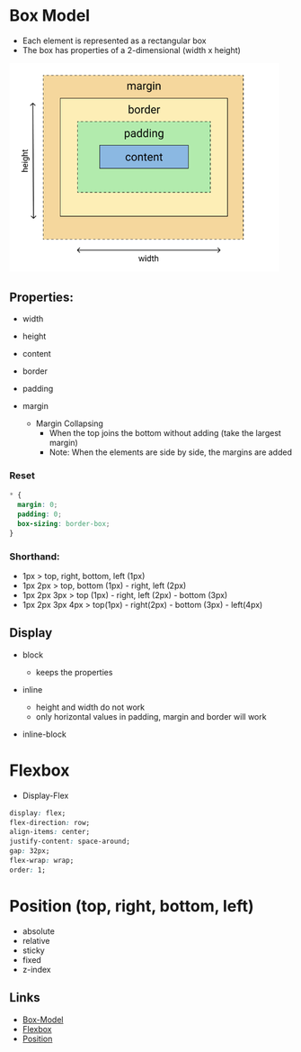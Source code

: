 # Box Model

- Each element is represented as a rectangular box
- The box has properties of a 2-dimensional (width x height)

<img src="./images/box-model.png" alt="box model" width="480">

## Properties:

- width

- height

- content

- border

- padding

- margin
  - Margin Collapsing
    - When the top joins the bottom without adding (take the largest margin)
    - Note: When the elements are side by side, the margins are added

### Reset

```css
* {
  margin: 0;
  padding: 0;
  box-sizing: border-box;
}
```

### Shorthand:

- 1px > top, right, bottom, left (1px)
- 1px 2px > top, bottom (1px) - right, left (2px)
- 1px 2px 3px > top (1px) - right, left (2px) - bottom (3px)
- 1px 2px 3px 4px > top(1px) - right(2px) - bottom (3px) - left(4px)

## Display

- block

  - keeps the properties

- inline

  - height and width do not work
  - only horizontal values ​​in padding, margin and border will work

- inline-block

# Flexbox

- Display-Flex

```css
display: flex;
flex-direction: row;
align-items: center;
justify-content: space-around;
gap: 32px;
flex-wrap: wrap;
order: 1;
```

# Position (top, right, bottom, left)

- absolute
- relative
- sticky
- fixed
- z-index

## Links

- [Box-Model](https://developer.mozilla.org/en-US/docs/Learn/CSS/Building_blocks/The_box_model)
- [Flexbox](https://developer.mozilla.org/en-US/docs/Learn/CSS/CSS_layout/Flexbox)
- [Position](https://developer.mozilla.org/en-US/docs/Web/CSS/position)
